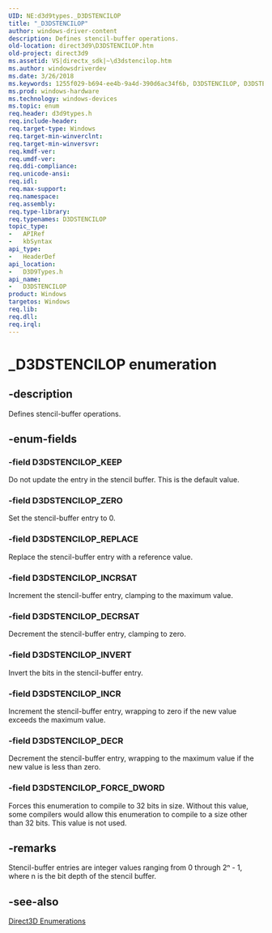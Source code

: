 ```yaml
---
UID: NE:d3d9types._D3DSTENCILOP
title: "_D3DSTENCILOP"
author: windows-driver-content
description: Defines stencil-buffer operations.
old-location: direct3d9\D3DSTENCILOP.htm
old-project: direct3d9
ms.assetid: VS|directx_sdk|~\d3dstencilop.htm
ms.author: windowsdriverdev
ms.date: 3/26/2018
ms.keywords: 1255f029-b694-ee4b-9a4d-390d6ac34f6b, D3DSTENCILOP, D3DSTENCILOP enumeration [Direct3D 9], D3DSTENCILOP_DECR, D3DSTENCILOP_DECRSAT, D3DSTENCILOP_FORCE_DWORD, D3DSTENCILOP_INCR, D3DSTENCILOP_INCRSAT, D3DSTENCILOP_INVERT, D3DSTENCILOP_KEEP, D3DSTENCILOP_REPLACE, D3DSTENCILOP_ZERO, LPD3DSTENCILOP, LPD3DSTENCILOP enumeration pointer [Direct3D 9], _D3DSTENCILOP, d3d9types/D3DSTENCILOP, d3d9types/D3DSTENCILOP_DECR, d3d9types/D3DSTENCILOP_DECRSAT, d3d9types/D3DSTENCILOP_FORCE_DWORD, d3d9types/D3DSTENCILOP_INCR, d3d9types/D3DSTENCILOP_INCRSAT, d3d9types/D3DSTENCILOP_INVERT, d3d9types/D3DSTENCILOP_KEEP, d3d9types/D3DSTENCILOP_REPLACE, d3d9types/D3DSTENCILOP_ZERO, d3d9types/LPD3DSTENCILOP, direct3d9.D3DSTENCILOP
ms.prod: windows-hardware
ms.technology: windows-devices
ms.topic: enum
req.header: d3d9types.h
req.include-header: 
req.target-type: Windows
req.target-min-winverclnt: 
req.target-min-winversvr: 
req.kmdf-ver: 
req.umdf-ver: 
req.ddi-compliance: 
req.unicode-ansi: 
req.idl: 
req.max-support: 
req.namespace: 
req.assembly: 
req.type-library: 
req.typenames: D3DSTENCILOP
topic_type:
-	APIRef
-	kbSyntax
api_type:
-	HeaderDef
api_location:
-	D3D9Types.h
api_name:
-	D3DSTENCILOP
product: Windows
targetos: Windows
req.lib: 
req.dll: 
req.irql: 
---
```


# _D3DSTENCILOP enumeration


## -description


Defines stencil-buffer operations.


## -enum-fields




### -field D3DSTENCILOP_KEEP

Do not update the entry in the stencil buffer. This is the default value.


### -field D3DSTENCILOP_ZERO

Set the stencil-buffer entry to 0.


### -field D3DSTENCILOP_REPLACE

Replace the stencil-buffer entry with a reference value.


### -field D3DSTENCILOP_INCRSAT

Increment the stencil-buffer entry, clamping to the maximum value.


### -field D3DSTENCILOP_DECRSAT

Decrement the stencil-buffer entry, clamping to zero.


### -field D3DSTENCILOP_INVERT

Invert the bits in the stencil-buffer entry.


### -field D3DSTENCILOP_INCR

Increment the stencil-buffer entry, wrapping to zero if the new value exceeds the maximum value.


### -field D3DSTENCILOP_DECR

Decrement the stencil-buffer entry, wrapping to the maximum value if the new value is less than zero.


### -field D3DSTENCILOP_FORCE_DWORD

Forces this enumeration to compile to 32 bits in size. Without this value, some compilers would allow this enumeration to compile to a size other than 32 bits. This value is not used.


## -remarks



Stencil-buffer entries are integer values ranging from 0 through 2ⁿ - 1, where n is the bit depth of the stencil buffer.




## -see-also




<a href="https://msdn.microsoft.com/ae64eb17-63a8-44c5-8d41-e021c49f338a">Direct3D Enumerations</a>
 

 

